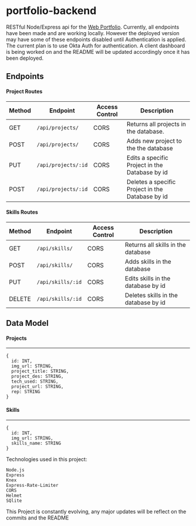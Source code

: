# portfolio-backend
RESTful Node/Express api for the [Web Portfolio](https://github.com/azatecas/portfolio-luis).
Currently, all endpoints have been made and are working locally. However the deployed version may have some of these endpoints disabled until Authentication is applied. The current plan is to use Okta Auth for authentication. A client dashboard is being worked on and the README will be updated accordingly once it has been deployed.

## Endpoints

#### Project Routes

| Method | Endpoint                                     | Access Control | Description                                                                                                                                                                                                                                      |
| ------ | -------------------------------------------- | -------------- | ------------------------------------------------------------------------------------------------------------------------------------------------------------------------------------------------------------------------------------------------ |
| GET    | `/api/projects/`            |      CORS       | Returns all projects in the database.|
| POST   | `/api/projects/`            |      CORS       | Adds new project to the the database|
| PUT    | `/api/projects/:id`         |      CORS       | Edits a specific Project in the Database by id|
| POST   | `/api/projects/:id`         |      CORS       | Deletes a specific Project in the Database by id|

#### Skills Routes

| Method | Endpoint                                     | Access Control | Description                                                                                                                                                                                                                                      |
| ------ | -------------------------------------------- | -------------- | ------------------------------------------------------------------------------------------------------------------------------------------------------------------------------------------------------------------------------------------------ |
| GET    | `/api/skills/`    |        CORS      | Returns all skills in the database|
| POST   | `/api/skills/`    |        CORS      | Adds skills in the database|
| PUT    | `/api/skills/:id` |        CORS      | Edits skills in the database by id|
| DELETE | `/api/skills/:id` |        CORS      | Deletes skills in the database by id|

## Data Model

#### Projects

---

```
{
  id: INT,
  img_url: STRING,
  project_title: STRING,
  project_des: STRING,
  tech_used: STRING,
  project_url: STRING,
  rep: STRING  
}
```

#### Skills

---

```
{
  id: INT,
  img_url: STRING,
  skills_name: STRING
}
```
Technologies used in this project:

    Node.js
    Express
    Knex
    Express-Rate-Limiter
    CORS
    Helmet
    SQlite

This Project is constantly evolving, any major updates will be reflect on the commits and the README


